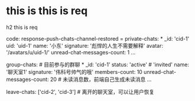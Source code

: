 # this is this is req

h2 this is req

code:
    response-push-chats-channel-restored =
  private-chats:
    * _id: 'cid-1'
      uid: 'uid-1'
      name: '小东'
      signature: '彪悍的人生不需要解释'
      avatar: '/avatars/u/uid-1/'
      unread-chat-messages-count: 1
    ...

  group-chats: # 目前参与的群聊
    * _id: 'cid-1'
      status: 'active' # 'invited'
      name: '聊天室1'
      signature: '伟科号帅气的哦'
      members-count: 10
      unread-chat-messages-count: 20 # 未读消息数，前端自己生成未读消息
    ... 

  leave-chats: ['cid-2', 'cid-3'] # 离开的聊天室，可以让用户恢复


